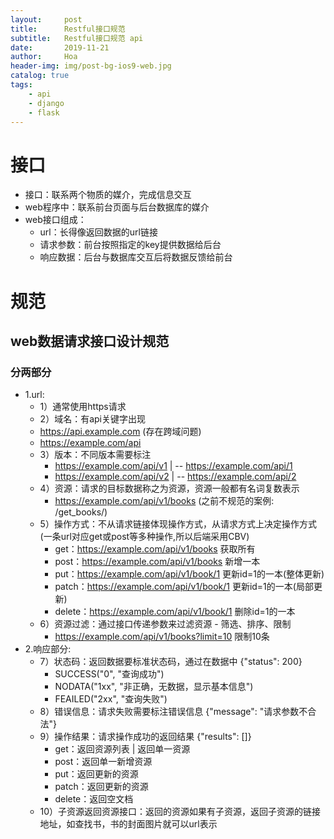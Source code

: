 ```yaml
---
layout:     post
title:      Restful接口规范
subtitle:   Restful接口规范 api 
date:       2019-11-21
author:     Hoa
header-img: img/post-bg-ios9-web.jpg
catalog: true
tags:
    - api
    - django
    - flask
---
```

# 接口
- 接口：联系两个物质的媒介，完成信息交互
- web程序中：联系前台页面与后台数据库的媒介
- web接口组成：
    - url：长得像返回数据的url链接
    - 请求参数：前台按照指定的key提供数据给后台
    - 响应数据：后台与数据库交互后将数据反馈给前台
    
# 规范
## web数据请求接口设计规范
### 分两部分
- 1.url:
    - 1）通常使用https请求
    - 2）域名：有api关键字出现
    - https://api.example.com  (存在跨域问题)
    - https://example.com/api
    - 3）版本：不同版本需要标注
        - https://example.com/api/v1 | -- https://example.com/api/1
        - https://example.com/api/v2 | -- https://example.com/api/2
    - 4）资源：请求的目标数据称之为资源，资源一般都有名词复数表示
        - https://example.com/api/v1/books  (之前不规范的案例: /get_books/)
    - 5）操作方式：不从请求链接体现操作方式，从请求方式上决定操作方式(一条url对应get或post等多种操作,所以后端采用CBV)
        - get：https://example.com/api/v1/books  获取所有
        - post：https://example.com/api/v1/books  新增一本
        - put：https://example.com/api/v1/book/1  更新id=1的一本(整体更新)
        - patch：https://example.com/api/v1/book/1  更新id=1的一本(局部更新)
        - delete：https://example.com/api/v1/book/1  删除id=1的一本
    - 6）资源过滤：通过接口传递参数来过滤资源 - 筛选、排序、限制
        - https://example.com/api/v1/books?limit=10  限制10条
- 2.响应部分:
    - 7）状态码：返回数据要标准状态码，通过在数据中 {"status": 200}
        - SUCCESS("0", "查询成功")
        - NODATA("1xx", "非正确，无数据，显示基本信息")
        - FEAILED("2xx", "查询失败")
    - 8）错误信息：请求失败需要标注错误信息  {"message": "请求参数不合法"}
    - 9）操作结果：请求操作成功的返回结果 {"results": []}
        - get：返回资源列表 | 返回单一资源
        - post：返回单一新增资源
        - put：返回更新的资源
        - patch：返回更新的资源
        - delete：返回空文档
    - 10）子资源返回资源接口：返回的资源如果有子资源，返回子资源的链接地址，如查找书，书的封面图片就可以url表示

